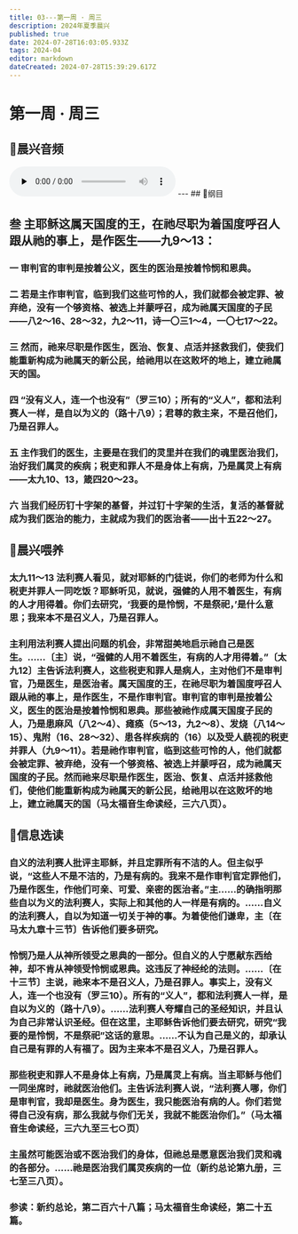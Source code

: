 ```yaml
---
title: 03---第一周 · 周三
description: 2024年夏季晨兴
published: true
date: 2024-07-28T16:03:05.933Z
tags: 2024-04
editor: markdown
dateCreated: 2024-07-28T15:39:29.617Z
---
```


# 第一周 · 周三

## 🎵晨兴音频
<audio id="audio" controls="" preload="none">
      <source id="mp3" src="/2024-04/week1/week1day3.mp3">
</audio>
---
## 📖纲目

## **叁    主耶稣这属天国度的王，在祂尽职为着国度呼召人跟从祂的事上，是作医生——九9～13：**

### 一    审判官的审判是按着公义，医生的医治是按着怜悯和恩典。

### 二    若是主作审判官，临到我们这些可怜的人，我们就都会被定罪、被弃绝，没有一个够资格、被选上并蒙呼召，成为祂属天国度的子民——八2～16、28～32，九2～11，诗一〇三1～4，一〇七17～22。

### 三    然而，祂来尽职是作医生，医治、恢复、点活并拯救我们，使我们能重新构成为祂属天的新公民，给祂用以在这败坏的地上，建立祂属天的国。

### 四    “没有义人，连一个也没有”（罗三10）；所有的“义人”，都和法利赛人一样，是自以为义的（路十八9）；君尊的救主来，不是召他们，乃是召罪人。

### 五    主作我们的医生，主要是在我们的灵里并在我们的魂里医治我们，治好我们属灵的疾病；税吏和罪人不是身体上有病，乃是属灵上有病——太九10、13，箴四20～23。

### 六    当我们经历钉十字架的基督，并过钉十字架的生活，复活的基督就成为我们医治的能力，主就成为我们的医治者——出十五22～27。

## 📖晨兴喂养

### 太九11～13    法利赛人看见，就对耶稣的门徒说，你们的老师为什么和税吏并罪人一同吃饭？耶稣听见，就说，强健的人用不着医生，有病的人才用得着。你们去研究，‘我要的是怜悯，不是祭祀，’是什么意思；我来本不是召义人，乃是召罪人。

### 主利用法利赛人提出问题的机会，非常甜美地启示祂自己是医生。……〔主〕说，“强健的人用不着医生，有病的人才用得着。”〔太九12〕主告诉法利赛人，这些税吏和罪人是病人，主对他们不是审判官，乃是医生，是医治者。属天国度的王，在祂尽职为着国度呼召人跟从祂的事上，是作医生，不是作审判官。审判官的审判是按着公义，医生的医治是按着怜悯和恩典。那些被祂作成属天国度子民的人，乃是患麻风（八2～4）、瘫痪（5～13，九2～8）、发烧（八14～15）、鬼附（16、28～32）、患各样疾病的（16）以及受人藐视的税吏并罪人（九9～11）。若是祂作审判官，临到这些可怜的人，他们就都会被定罪、被弃绝，没有一个够资格、被选上并蒙呼召，成为祂属天国度的子民。然而祂来尽职是作医生，医治、恢复、点活并拯救他们，使他们能重新构成为祂属天的新公民，给祂用以在这败坏的地上，建立祂属天的国（马太福音生命读经，三六八页）。

## 📖信息选读

### 自义的法利赛人批评主耶稣，并且定罪所有不洁的人。但主似乎说，“这些人不是不洁的，乃是有病的。我来不是作审判官定罪他们，乃是作医生，作他们可亲、可爱、亲密的医治者。”主……的确指明那些自以为义的法利赛人，实际上和其他的人一样是有病的。……自义的法利赛人，自以为知道一切关于神的事。为着使他们谦卑，主〔在马太九章十三节〕告诉他们要多研究。

### 怜悯乃是人从神所领受之恩典的一部分。但自义的人宁愿献东西给神，却不肯从神领受怜悯或恩典。这违反了神经纶的法则。……〔在十三节〕主说，祂来本不是召义人，乃是召罪人。事实上，没有义人，连一个也没有（罗三10）。所有的“义人”，都和法利赛人一样，是自以为义的（路十八9）。……法利赛人夸耀自己的圣经知识，并且认为自己非常认识圣经。但在这里，主耶稣告诉他们要去研究，研究“我要的是怜悯，不是祭祀”这话的意思。……不认为自己是义的，却承认自己是有罪的人有福了。因为主来本不是召义人，乃是召罪人。

### 那些税吏和罪人不是身体上有病，乃是属灵上有病。当主耶稣与他们一同坐席时，祂就医治他们。主告诉法利赛人说，“法利赛人哪，你们是审判官，我却是医生。身为医生，我只能医治有病的人。你们若觉得自己没有病，那么我就与你们无关，我就不能医治你们。”（马太福音生命读经，三六九至三七○页）

### 主虽然可能医治或不医治我们的身体，但祂总是愿意医治我们灵和魂的各部分。……祂是医治我们属灵疾病的一位（新约总论第九册，三七至三八页）。

### 参读：新约总论，第二百六十八篇；马太福音生命读经，第二十五篇。
<!-- Google tag (gtag.js) -->
<script async src="https://www.googletagmanager.com/gtag/js?id=G-1P8709Z16T"></script>
<script>
  window.dataLayer = window.dataLayer || [];
  function gtag(){dataLayer.push(arguments);}
  gtag('js', new Date());

  gtag('config', 'G-1P8709Z16T');
</script>
